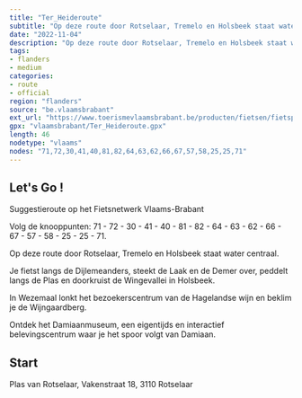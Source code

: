 ```yaml
---
title: "Ter_Heideroute"
subtitle: "Op deze route door Rotselaar, Tremelo en Holsbeek staat water centraal: je fietst langs de Dijlemeanders, steekt de Laak en de Demer over, peddelt langs de Plas en doorkruist de Wingevallei in Holsbeek. In Wezemaal lonkt het bezoekerscentrum van de Hagelandse wijn en beklim je de Wijngaardberg."
date: "2022-11-04"
description: "Op deze route door Rotselaar, Tremelo en Holsbeek staat water centraal: je fietst langs de Dijlemeanders, steekt de Laak en de Demer over, peddelt langs de Plas en doorkruist de Wingevallei in Holsbeek. In Wezemaal lonkt het bezoekerscentrum van de Hagelandse wijn en beklim je de Wijngaardberg." 
tags:
- flanders
- medium
categories: 
- route
- official
region: "flanders"
source: "be.vlaamsbrabant"
ext_url: "https://www.toerismevlaamsbrabant.be/producten/fietsen/fietsproducten/ter-heideroute/index.html"
gpx: "vlaamsbrabant/Ter_Heideroute.gpx"
length: 46
nodetype: "vlaams"
nodes: "71,72,30,41,40,81,82,64,63,62,66,67,57,58,25,25,71"
---
```


## Let's Go ! 

Suggestieroute op het Fietsnetwerk Vlaams-Brabant

Volg de knooppunten: 71 - 72 - 30 - 41 - 40 - 81 - 82 - 64 - 63 - 62 - 66 - 67 - 57 - 58 - 25 - 25 - 71.

Op deze route door Rotselaar, Tremelo en Holsbeek staat water centraal.

Je fietst langs de Dijlemeanders, steekt de Laak en de Demer over, peddelt langs de Plas en doorkruist de Wingevallei in Holsbeek.

In Wezemaal lonkt het bezoekerscentrum van de Hagelandse wijn en beklim je de Wijngaardberg.

Ontdek het Damiaanmuseum, een eigentijds en interactief belevingscentrum waar je het spoor volgt van Damiaan.



## Start

Plas van Rotselaar, Vakenstraat 18, 3110 Rotselaar
